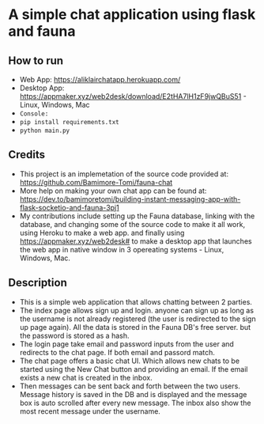 # A simple chat application using flask and fauna

## How to run
* Web App: https://aliklairchatapp.herokuapp.com/
* Desktop App: https://appmaker.xyz/web2desk/download/E2tHA7lH1zF9jwQBuS51 - Linux, Windows, Mac
* `Console:`
*   `pip install requirements.txt`
*   `python main.py`

## Credits
* This project is an implemetation of the source code provided at: https://github.com/Bamimore-Tomi/fauna-chat 
* More help on making your own chat app can be found at: https://dev.to/bamimoretomi/building-instant-messaging-app-with-flask-socketio-and-fauna-3pj1
* My contributions include setting up the Fauna database, linking with the database, and changing some of the source code to make it all work, using Heroku to make a web app. and finally using https://appmaker.xyz/web2desk# to make a desktop app that launches the web app in native window in 3 opereating systems - Linux, Windows, Mac.
## Description
* This is a simple web application that allows chatting between 2 parties.
* The index page allows sign up and login. anyone can sign up as long as the username is not already registered (the user is redirected to the sign up page again). All the data is stored in the Fauna DB's free server. but the password is stored as a hash.
* The login page take email and password inputs from the user and redirects to the chat page. If both email and passord match.
* The chat page offers a basic chat UI. Which allows new chats to be started using the New Chat button and providing an email. If the email exists a new chat is created in the inbox.
* Then messages can be sent back and forth between the two users. Message history is saved in the DB and is displayed and the message box is auto scrolled after every new message. The inbox also show the most recent message under the username.
